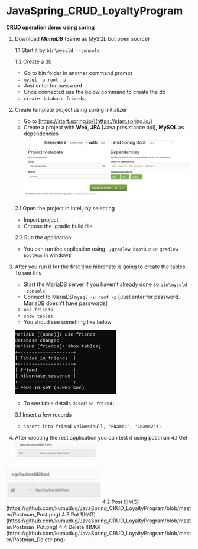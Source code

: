 # JavaSpring_CRUD_LoyaltyProgram
__CRUD operation demo using spring__

1. Download **_MariaDB_** (Same as MySQL but open source)

    1.1 Start it by  `bin\mysqld --console`

    1.2 Create a db
    + Go to bin folder in another command prompt
    + `mysql -u root -p`
    + Just enter for password
    + Once connected use the below command to create the db
    + `create database friends;`
    
2. Create template project using spring initializer
    + Go to [https://start.spring.io/](https://start.spring.io/)  
    + Create a project with __Web__, __JPA__ [Java presistance api], __MySQL__ as dependencies
    ![IMG](https://github.com/kumudug/JavaSpring_CRUD_LoyaltyProgram/blob/master/SpringInitFriends.png)

    2.1 Open the project in Intelij by selecting
    + Import project
    + Choose the .gradle build file
    
    2.2 Run the application
    + You can run the application using `./gradlew bootRun` or `gradlew bootRun` in windows
    
3. After you run it for the first time hibrenate is going to create the tables. To see this
    + Start the MariaDB server if you haven't already done so `bin\mysqld --console`
    + Connect to MariaDB `mysql -u root -p` [Just enter for password. MariaDB doesn't have passwords]
    + `use friends`
    + `show tables;`
    + You shoud see somethng like below
    
    ![IMG](https://github.com/kumudug/JavaSpring_CRUD_LoyaltyProgram/blob/master/MariaDBOutput1.png)

    + To see table details `describe friend;`
    
    3.1 Insert a few records
    + `insert into friend values(null, 'FName2', 'LName2');`
    
4. After creating the rest application you can test it using postman
    4.1 Get
![IMG](https://github.com/kumudug/JavaSpring_CRUD_LoyaltyProgram/blob/master/Postman_Get.png)
<img src="https://github.com/kumudug/JavaSpring_CRUD_LoyaltyProgram/blob/master/Postman_Get.png" width="256" height="100" title="Github Logo">
    4.2 Post
![IMG](https://github.com/kumudug/JavaSpring_CRUD_LoyaltyProgram/blob/master/Postman_Post.png)
    4.3 Put
![IMG](https://github.com/kumudug/JavaSpring_CRUD_LoyaltyProgram/blob/master/Postman_Put.png)
    4.4 Delete
![IMG](https://github.com/kumudug/JavaSpring_CRUD_LoyaltyProgram/blob/master/Postman_Delete.png)
    
    